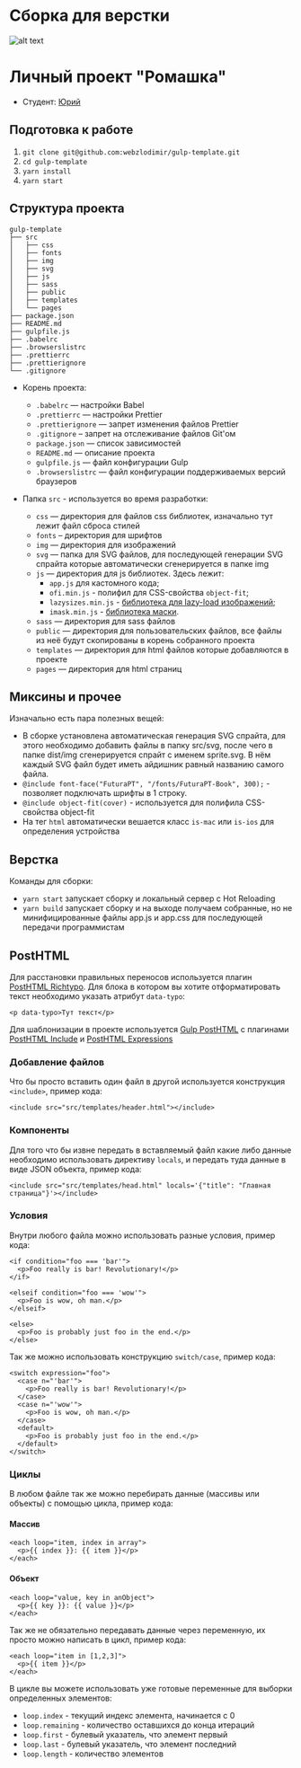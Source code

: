 # Сборка для верстки
![alt text](https://badgen.net/github/release/webzlodimir/gulp-template "Releases")

# Личный проект "Ромашка"

* Студент: [Юрий](https://www.facebook.com/)

## Подготовка к работе

1. `git clone git@github.com:webzlodimir/gulp-template.git`
2. `cd gulp-template`
3. `yarn install`
4. `yarn start`

## Структура проекта

```
gulp-template
├── src
│   ├── css
│   ├── fonts
│   ├── img
│   ├── svg
│   ├── js
│   ├── sass
│   ├── public
│   ├── templates
│   └── pages
├── package.json
├── README.md
├── gulpfile.js
├── .babelrc
├── .browserslistrc
├── .prettierrc
├── .prettierignore
└── .gitignore
```

* Корень проекта:
    * ```.babelrc``` — настройки Babel
    * ```.prettierrc``` — настройки Prettier
    * ```.prettierignore``` — запрет изменения файлов Prettier
    * ```.gitignore``` – запрет на отслеживание файлов Git'ом
    * ```package.json``` — список зависимостей
    * ```README.md``` — описание проекта
    * ```gulpfile.js``` — файл конфигурации Gulp
    * ```.browserslistrc``` — файл конфигурации поддерживаемых версий браузеров
    
* Папка ```src``` - используется во время разработки:
    * ```css``` — директория для файлов css библиотек, изначально тут лежит файл сброса стилей
    * ```fonts``` – директория для шрифтов
    * ```img``` — директория для изображений
    * ```svg``` — папка для SVG файлов, для последующей генерации SVG спрайта которые автоматически сгенерируется в папке img
    * ```js``` — директория для js библиотек. Здесь  лежит:
        - `app.js` для кастомного кода;
        - `ofi.min.js` - полифил для CSS-свойства `object-fit`;
        - `lazysizes.min.js` - [библиотека для lazy-load изображений](https://github.com/aFarkas/lazysizes);
        - `imask.min.js` - [библиотека маски](https://imask.js.org/guide.html).
    * ```sass``` — директория для sass файлов
    * ```public``` — директория для пользовательских файлов, все файлы из неё будут скопированы в корень собранного проекта
    * ```templates``` — директория для html файлов которые добавляются в проекте
    * ```pages``` — директория для html страниц

## Миксины и прочее
Изначально есть пара полезных вещей:
 - В сборке установлена автоматическая генерация SVG спрайта, для этого необходимо добавить файлы в папку src/svg, после чего в папке dist/img сгенерируется спрайт с именем sprite.svg. В нём каждый SVG файл будет иметь айдишник равный названию самого файла.
 - `@include font-face("FuturaPT", "/fonts/FuturaPT-Book", 300);` - позволяет подключать шрифты в 1 строку.
 - `@include object-fit(cover)` - используется для полифила CSS-свойства object-fit
 - На тег `html` автоматически вешается класс `is-mac` или `is-ios` для определения устройства
 
 ## Верстка
Команды для сборки:
 - `yarn start` запускает сборку и локальный сервер с Hot Reloading
 - `yarn build` запускает сборку и на выходе получаем собранные, но не минифицированные  файлы app.js и app.css для последующей передачи программистам
 
## PostHTML

Для расстановки правильных переносов используется плагин [PostHTML Richtypo](https://github.com/Grawl/posthtml-richtypo). Для блока в котором вы хотите отформатировать текст необходимо указать атрибут `data-typo`:
```
<p data-typo>Тут текст</p>
```

Для шаблонизации в проекте используется [Gulp PostHTML](https://github.com/posthtml/gulp-posthtml) с плагинами [PostHTML Include](https://github.com/posthtml/posthtml-include) и [PostHTML Expressions](https://github.com/posthtml/posthtml-expressions)

### Добавление файлов
Что бы просто вставить один файл в другой используется конструкция `<include>`, пример кода:
```
<include src="src/templates/header.html"></include>
```

### Компоненты
Для того что бы извне передать в вставляемый файл какие либо данные необходимо использовать директиву `locals`, и передать туда данные в виде JSON объекта, пример кода:
```
<include src="src/templates/head.html" locals='{"title": "Главная страница"}'></include>
```

### Условия
Внутри любого файла можно использовать разные условия, пример кода:
```
<if condition="foo === 'bar'">
  <p>Foo really is bar! Revolutionary!</p>
</if>

<elseif condition="foo === 'wow'">
  <p>Foo is wow, oh man.</p>
</elseif>

<else>
  <p>Foo is probably just foo in the end.</p>
</else>
```

Так же можно использовать конструкцию `switch/case`, пример кода:
```
<switch expression="foo">
  <case n="'bar'">
    <p>Foo really is bar! Revolutionary!</p>
  </case>
  <case n="'wow'">
    <p>Foo is wow, oh man.</p>
  </case>
  <default>
    <p>Foo is probably just foo in the end.</p>
  </default>
</switch>
```

### Циклы
В любом файле так же можно перебирать данные (массивы или объекты) с помощью цикла, пример кода:
#### Массив
```
<each loop="item, index in array">
  <p>{{ index }}: {{ item }}</p>
</each>
```

#### Объект
```
<each loop="value, key in anObject">
  <p>{{ key }}: {{ value }}</p>
</each>
```

Так же не обязательно передавать данные через переменную, их просто можно написать в цикл, пример кода:
```
<each loop="item in [1,2,3]">
  <p>{{ item }}</p>
</each>
```

В цикле вы можете использовать уже готовые переменные для выборки определенных элементов:
* `loop.index` - текущий индекс элемента, начинается с 0
* `loop.remaining` - количество оставшихся до конца итераций
* `loop.first` - булевый указатель, что элемент первый
* `loop.last` - булевый указатель, что элемент последний
* `loop.length` - количество элементов
